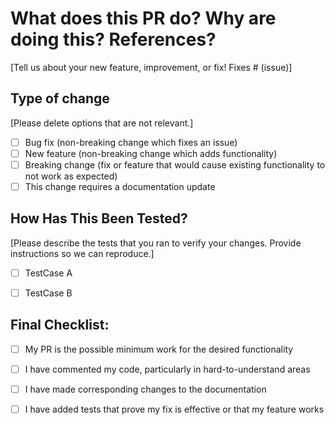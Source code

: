 # What does this PR do? Why are doing this? References?
[Tell us about your new feature, improvement, or fix! Fixes # (issue)]

## Type of change
[Please delete options that are not relevant.]
- [ ] Bug fix (non-breaking change which fixes an issue)
- [ ] New feature (non-breaking change which adds functionality)
- [ ] Breaking change (fix or feature that would cause existing functionality to not work as expected)
- [ ] This change requires a documentation update

## How Has This Been Tested?
[Please describe the tests that you ran to verify your changes. Provide instructions so we can reproduce.]
- [ ] TestCase A
- [ ] TestCase B


## Final Checklist:
- [ ] My PR is the possible minimum work for the desired functionality
- [ ] I have commented my code, particularly in hard-to-understand areas
- [ ] I have made corresponding changes to the documentation
- [ ] I have added tests that prove my fix is effective or that my feature works

